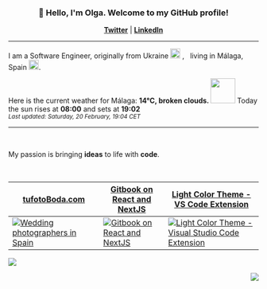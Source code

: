 <h3 align="center">👋 Hello, I'm Olga. Welcome to my GitHub profile! </h3>
<p align="center">
  <strong><a href="https://twitter.com/olgafandreiko">Twitter</a></strong> |
  <strong><a href="https://www.linkedin.com/in/olga-f/">LinkedIn</a></strong>
</p>

---

I am a Software Engineer, originally from Ukraine <img src="https://image.flaticon.com/icons/svg/555/555614.svg" width="20"/> , &nbsp; living in Málaga, Spain <img src="https://image.flaticon.com/icons/svg/206/206724.svg" width="20"/>.


Here is the current weather for Málaga:
<b> 14°C, 
 broken clouds.
</b> <img width="50" src=https:&#x2F;&#x2F;openweathermap.org&#x2F;img&#x2F;wn&#x2F;04n.png></img> Today the sun rises at
 <b>08:00</b> 
and sets at <b>19:02</b>
<br/>
<small><i>Last updated: Saturday, 20 February, 19:04 CET </i></small>
<br/>

---
<br/>
<p> My passion is bringing <strong>ideas</strong> to life with <strong>code</strong>. </p>
<br/>

<div align="center">
      <table border="0" cellspacing="0" cellpadding="0">
    <thead>
      <tr>
        <th>
          <strong align="center"><a target=“_blank” href="https://tufotoboda.com">tufotoBoda.com</a></strong>
        </th>
          <th>
          <strong align="center"><a target=“_blank” href="https://nextjs.gitbook.io/react/">Gitbook on React and NextJS</a></strong>
        </th>
        <th>
          <strong align="center"><a target=“_blank” href="https://marketplace.visualstudio.com/items?itemName=olga-f.light-color-theme">Light Color Theme - VS Code Extension</a></strong>
        </th>
      </tr>
    </thead>
    <tbody>
      <tr>
        <td>
           <a target=“_blank” href="https://tufotoboda.com">
            <img
              alt="Wedding photographers in Spain"
              src="https://tufotoboda.com/imagenes/site/og.jpg"
            />
          </a>
        </td>
                <td>
          <a target=“_blank” href="https://nextjs.gitbook.io/react/">
            <img
              alt="Gitbook on React and NextJS"
              src="https://raw.github.com/olga-f/olga-f/master/img/react.gif"
            />
          </a>
        </td>
        <td>
          <a target=“_blank” href="https://marketplace.visualstudio.com/items?itemName=olga-f.light-color-theme">
            <img
              alt="Light Color Theme - Visual Studio Code Extension"
              src="https://raw.github.com/olga-f/olga-f/master/img/vscode.png"
            />
          </a>
        </td>
      </tr>
    </tbody>
  </table>
<div>
<p align="left">
 <img src ="https://github-readme-stats.vercel.app/api/top-langs/?username=olga-f&hide=css,html">
</p>

<p align="right">
<img src="https://komarev.com/ghpvc/?username=olga-f&color=38A3A5">
</p>

